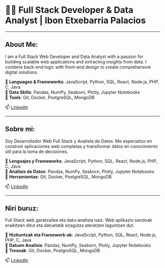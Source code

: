 # 👨‍💻 Full Stack Developer & Data Analyst | Ibon Etxebarria Palacios

---

## About Me:

I am a Full Stack Web Developer and Data Analyst with a passion for building scalable web applications and extracting insights from data. I combine back-end logic with front-end design to create comprehensive digital solutions.

🔹 **Languages & Frameworks**: JavaScript, Python, SQL, React, Node.js, PHP, C, Java  
🔹 **Data Skills**: Pandas, NumPy, Seaborn, Plotly, Jupyter Notebooks  
🔹 **Tools**: Git, Docker, PostgreSQL, MongoDB  

📫 [LinkedIn](https://www.linkedin.com/in/ibonetxebarria)  <!-- | 🌍 [Portfolio](https://yourportfolio.com) -->

---

## Sobre mi:

Soy Desarrollador Web Full Stack y Analista de Datos. Me especializo en construir aplicaciones web completas y transformar datos en conocimiento útil para la toma de decisiones.

🔹 **Lenguajes y Frameworks**: JavaScript, Python, SQL, React, Node.js, PHP, C, Java   
🔹 **Análisis de Datos**: Pandas, NumPy,  Seaborn, Plotly, Jupyter Notebooks  
🔹 **Herramientas**: Git, Docker, PostgreSQL, MongoDB  

📫 [LinkedIn](https://www.linkedin.com/in/ibonetxebarria) <!-- | 🌍 [Portfolio](https://yourportfolio.com) -->

---

## Niri buruz:

Full Stack web garatzailea eta datu-analista naiz. Web aplikazio sendoak eraikitzen ditut eta datuetatik ezagutza ateratzen laguntzen dut.

🔹 **Hizkuntzak eta Framework-ak**: JavaScript, Python, SQL, React, Node.js, PHP, C, Java   
🔹 **Datuen Analisia**: Pandas, NumPy,  Seaborn, Plotly, Jupyter Notebooks  
🔹 **Tresnak**: Git, Docker, PostgreSQL, MongoDB  

📫 [LinkedIn](https://www.linkedin.com/in/ibonetxebarria) <!-- | 🌍 [Portfolio](https://yourportfolio.com) -->
